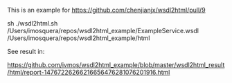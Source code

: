 This is an example for https://github.com/chenjianjx/wsdl2html/pull/9

sh ./wsdl2html.sh /Users/imosquera/repos/wsdl2html_example/ExampleService.wsdl /Users/imosquera/repos/wsdl2html_example/html


See result in:

https://github.com/ivmos/wsdl2html_example/blob/master/wsdl2html_result/html/report-14767226266216656476281076201916.html
